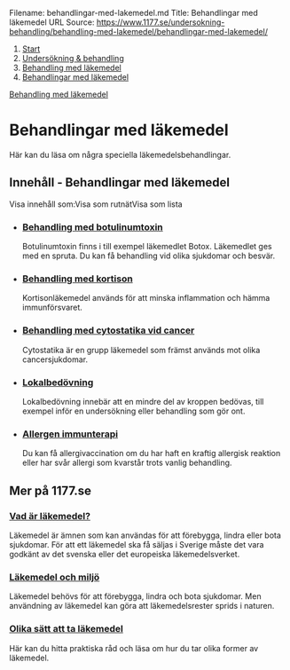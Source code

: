 Filename: behandlingar-med-lakemedel.md
Title: Behandlingar med läkemedel
URL Source: https://www.1177.se/undersokning-behandling/behandling-med-lakemedel/behandlingar-med-lakemedel/

1.  [Start](https://www.1177.se/)
2.  [Undersökning & behandling](https://www.1177.se/undersokning-behandling/)
3.  [Behandling med läkemedel](https://www.1177.se/undersokning-behandling/behandling-med-lakemedel/)
4.  [Behandlingar med läkemedel](https://www.1177.se/undersokning-behandling/behandling-med-lakemedel/behandlingar-med-lakemedel/)

[Behandling med läkemedel](https://www.1177.se/undersokning-behandling/behandling-med-lakemedel/)

Behandlingar med läkemedel
==========================

Här kan du läsa om några speciella läkemedelsbehandlingar.

Innehåll - Behandlingar med läkemedel
-------------------------------------

Visa innehåll som:Visa som rutnätVisa som lista

*   ### [Behandling med botulinumtoxin](https://www.1177.se/undersokning-behandling/behandling-med-lakemedel/behandlingar-med-lakemedel/behandling-med-botulinumtoxin/)
    
    Botulinumtoxin finns i till exempel läkemedlet Botox. Läkemedlet ges med en spruta. Du kan få behandling vid olika sjukdomar och besvär.
    
*   ### [Behandling med kortison](https://www.1177.se/undersokning-behandling/behandling-med-lakemedel/behandlingar-med-lakemedel/behandling-med-kortison/)
    
    Kortisonläkemedel används för att minska inflammation och hämma immunförsvaret.
    
*   ### [Behandling med cytostatika vid cancer](https://www.1177.se/undersokning-behandling/behandling-med-lakemedel/behandlingar-med-lakemedel/cytostatika-vid-cancer/)
    
    Cytostatika är en grupp läkemedel som främst används mot olika cancersjukdomar.
    
*   ### [Lokalbedövning](https://www.1177.se/undersokning-behandling/behandling-med-lakemedel/behandlingar-med-lakemedel/lokalbedovning/)
    
    Lokalbedövning innebär att en mindre del av kroppen bedövas, till exempel inför en undersökning eller behandling som gör ont.
    
*   ### [Allergen immunterapi](https://www.1177.se/undersokning-behandling/behandling-med-lakemedel/behandlingar-med-lakemedel/allergen-immunterapi/)
    
    Du kan få allergivaccination om du har haft en kraftig allergisk reaktion eller har svår allergi som kvarstår trots vanlig behandling.
    

Mer på 1177.se
--------------

### [Vad är läkemedel?](https://www.1177.se/undersokning-behandling/behandling-med-lakemedel/om-lakemedel/vad-ar-lakemedel/)

Läkemedel är ämnen som kan användas för att förebygga, lindra eller bota sjukdomar. För att ett läkemedel ska få säljas i Sverige måste det vara godkänt av det svenska eller det europeiska läkemedelsverket.

### [Läkemedel och miljö](https://www.1177.se/undersokning-behandling/behandling-med-lakemedel/om-lakemedel/lakemedel-och-miljo/)

Läkemedel behövs för att förebygga, lindra och bota sjukdomar. Men användning av läkemedel kan göra att läkemedelsrester sprids i naturen.

### [Olika sätt att ta läkemedel](https://www.1177.se/undersokning-behandling/behandling-med-lakemedel/olika-satt-att-ta-lakemedel/)

Här kan du hitta praktiska råd och läsa om hur du tar olika former av läkemedel.
